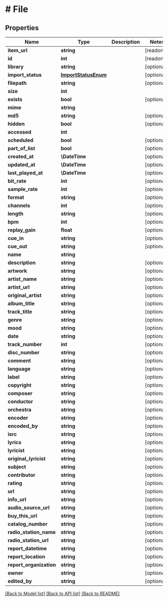# # File

## Properties

Name | Type | Description | Notes
------------ | ------------- | ------------- | -------------
**item_url** | **string** |  | [readonly]
**id** | **int** |  | [readonly]
**library** | **string** |  | [optional]
**import_status** | [**ImportStatusEnum**](ImportStatusEnum.md) |  | [optional]
**filepath** | **string** |  | [optional]
**size** | **int** |  |
**exists** | **bool** |  | [optional]
**mime** | **string** |  |
**md5** | **string** |  | [optional]
**hidden** | **bool** |  | [optional]
**accessed** | **int** |  |
**scheduled** | **bool** |  | [optional]
**part_of_list** | **bool** |  | [optional]
**created_at** | **\DateTime** |  | [optional]
**updated_at** | **\DateTime** |  | [optional]
**last_played_at** | **\DateTime** |  | [optional]
**bit_rate** | **int** |  | [optional]
**sample_rate** | **int** |  | [optional]
**format** | **string** |  | [optional]
**channels** | **int** |  | [optional]
**length** | **string** |  | [optional]
**bpm** | **int** |  | [optional]
**replay_gain** | **float** |  | [optional]
**cue_in** | **string** |  | [optional]
**cue_out** | **string** |  | [optional]
**name** | **string** |  |
**description** | **string** |  | [optional]
**artwork** | **string** |  | [optional]
**artist_name** | **string** |  | [optional]
**artist_url** | **string** |  | [optional]
**original_artist** | **string** |  | [optional]
**album_title** | **string** |  | [optional]
**track_title** | **string** |  | [optional]
**genre** | **string** |  | [optional]
**mood** | **string** |  | [optional]
**date** | **string** |  | [optional]
**track_number** | **int** |  | [optional]
**disc_number** | **string** |  | [optional]
**comment** | **string** |  | [optional]
**language** | **string** |  | [optional]
**label** | **string** |  | [optional]
**copyright** | **string** |  | [optional]
**composer** | **string** |  | [optional]
**conductor** | **string** |  | [optional]
**orchestra** | **string** |  | [optional]
**encoder** | **string** |  | [optional]
**encoded_by** | **string** |  | [optional]
**isrc** | **string** |  | [optional]
**lyrics** | **string** |  | [optional]
**lyricist** | **string** |  | [optional]
**original_lyricist** | **string** |  | [optional]
**subject** | **string** |  | [optional]
**contributor** | **string** |  | [optional]
**rating** | **string** |  | [optional]
**url** | **string** |  | [optional]
**info_url** | **string** |  | [optional]
**audio_source_url** | **string** |  | [optional]
**buy_this_url** | **string** |  | [optional]
**catalog_number** | **string** |  | [optional]
**radio_station_name** | **string** |  | [optional]
**radio_station_url** | **string** |  | [optional]
**report_datetime** | **string** |  | [optional]
**report_location** | **string** |  | [optional]
**report_organization** | **string** |  | [optional]
**owner** | **string** |  | [optional]
**edited_by** | **string** |  | [optional]

[[Back to Model list]](../../README.md#models) [[Back to API list]](../../README.md#endpoints) [[Back to README]](../../README.md)
